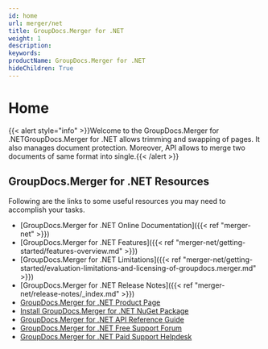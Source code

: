 ```yaml
---
id: home
url: merger/net
title: GroupDocs.Merger for .NET
weight: 1
description: 
keywords: 
productName: GroupDocs.Merger for .NET
hideChildren: True
---
```

#  Home 

{{< alert style="info" >}}Welcome to the GroupDocs.Merger for .NETGroupDocs.Merger for .NET allows trimming and swapping of pages. It also manages document protection. Moreover, API allows to merge two documents of same format into single.{{< /alert >}}

## GroupDocs.Merger for .NET Resources

Following are the links to some useful resources you may need to accomplish your tasks.

*   [GroupDocs.Merger for .NET Online Documentation]({{< ref "merger-net" >}})
*   [GroupDocs.Merger for .NET Features]({{< ref "merger-net/getting-started/features-overview.md" >}})
*   [GroupDocs.Merger for .NET Limitations]({{< ref "merger-net/getting-started/evaluation-limitations-and-licensing-of-groupdocs.merger.md" >}})
*   [GroupDocs.Merger for .NET Release Notes]({{< ref "merger-net/release-notes/_index.md" >}})
*   [GroupDocs.Merger for .NET Product Page](https://products.groupdocs.com/merger/net)
*   [Install GroupDocs.Merger for .NET NuGet Package](https://www.nuget.org/packages/GroupDocs.Merger/)
*   [GroupDocs.Merger for .NET API Reference Guide](https://apireference.groupdocs.com/net/merger)
*   [GroupDocs.Merger for .NET Free Support Forum](https://forum.groupdocs.com/c/merger)
*   [GroupDocs.Merger for .NET Paid Support Helpdesk](https://helpdesk.groupdocs.com/)
